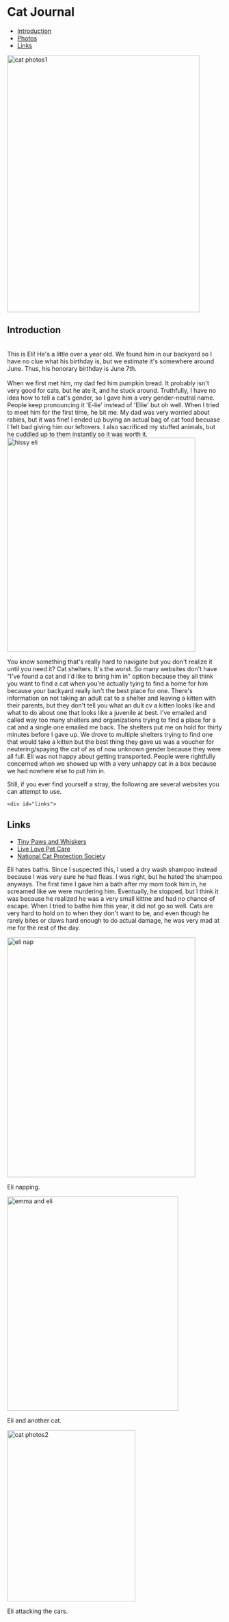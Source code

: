 <html>
<head>
</head>

<body>
  <h1> Cat Journal </h1>
  <nav>
    <ul>
      <li><a href="#introduction">Introduction</a></li>
      <li><a href="#photos">Photos</a></li>
      <li><a href="#links">Links</a></li>
    </ul>
  </nav>
<p>
        <div id="introduction">
  <img src="https://i.imgur.com/UwsTVIX.jpg" alt="cat photos1" width="450" height="600"/> 
          <h2> Introduction </h2>
  <br>
This is Eli! He's a little over a year old. We found him in our backyard so I have no clue what his birthday is, but we estimate it's somewhere around June. Thus, his honorary birthday is June 7th.
  <br><br> 
  When we first met him, my dad fed him pumpkin bread. It probably isn't very good for cats, but he ate it, and he stuck around.
  Truthfully, I have no idea how to tell a cat's gender, so I gave him a very gender-neutral name. People keep pronouncing it 'E-lie' instead of 'Ellie' but oh well.
  When I tried to meet him for the first time, he bit me. My dad was very worried about rabies, but it was fine!
  I ended up buying an actual bag of cat food becuase I felt bad giving him our leftovers. I also sacrificed my stuffed animals, but he cuddled up to them instantly so it was worth it.
  <br>
<img src="https://i.imgur.com/IBEYq45.jpg" alt= "hissy eli" width="440" height="500"/>
</p>
<p>
  You know something that's really hard to navigate but you don't realize it until you need it? Cat shelters. It's the worst. So many websites don't have "I've found a cat and I'd like to bring him in" option because they all think you want to find a cat when you're actually tying to find a home for him because your backyard really isn't the best place for one. There's information on not taking an adult cat to a shelter and leaving a kitten with their parents, but they don't tell you what an dult cv a kitten looks like and what to do about one that looks like a juvenile at best. I've emailed and called way too many shelters and organizations trying to find a place for a cat and a single one emailed me back. The shelters put me on hold for thirty minutes before I gave up. We drove to multiple shelters trying to find one that would take a kitten but the best thing they gave us was a voucher for neutering/spaying the cat of as of now unknown gender because they were all full. Eli was not happy about getting transported. People were rightfully concerned when we showed up with a very unhappy cat in a box because we had nowhere else to put him in. 
</p>
  <p> Still, if you ever find yourself a stray, the following are several websites you can attempt to use.

    <div id="links">
<h2>Links</h2>
    <ul>
      <li> <a href="https://www.tinypawsandwhiskers.com/home" target="_blank">Tiny Paws and Whiskers</a> </li>
      <li> <a href="https://livelovepetcare.com/" target="_blank">Live Love Pet Care</a> </li>
      <li> <a href="https://natcat.org/" target="_blank">National Cat Protection Society</a> </li>
    </ul>
<p>
  Eli hates baths. Since I suspected this, I used a dry wash shampoo instead because I was very sure he had fleas. I was right, but he hated the shampoo anyways. The first time I gave him a bath after my mom took him in, he screamed like we were murdering him. Eventually, he stopped, but I think it was because he realized he was a very small kittne and had no chance of escape. When I tried to bathe him this year, it did not go so well. Cats are very hard to hold on to when they don't want to be, and even though he rarely bites or claws hard enough to do actual damage, he was very mad at me for the rest of the day.
</p>
      <div id="photos">
        <img src="https://i.imgur.com/HfTjqh4.jpg" alt= "eli nap" width="440" height="560"/>
        <p> Eli napping.</p>
       <img src="https://i.imgur.com/frlJEji.jpg" alt= "emma and eli" width="400" height="500"/>
       <p> Eli and another cat. </p>
       <img src="https://i.imgur.com/UpyPdKy.jpg" alt="cat photos2" width="300" height="400"/>
       <p> Eli attacking the cars. </p>
</div>
